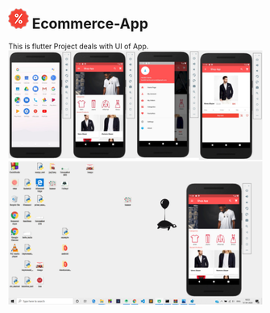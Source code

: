 # ![](banner.png) Ecommerce-App
This is flutter Project deals with UI of App.
![](image.png)
![](image1.png)
